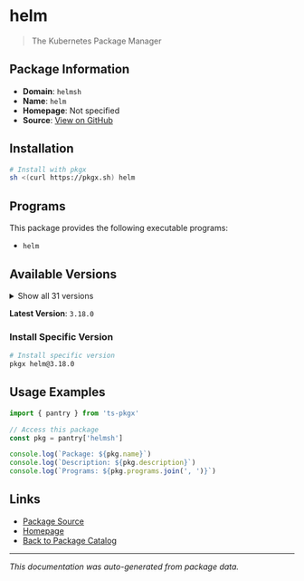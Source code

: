 # helm

> The Kubernetes Package Manager

## Package Information

- **Domain**: `helmsh`
- **Name**: `helm`
- **Homepage**: Not specified
- **Source**: [View on GitHub](https://github.com/pkgxdev/pantry/tree/main/projects/helm.sh/package.yml)

## Installation

```bash
# Install with pkgx
sh <(curl https://pkgx.sh) helm
```

## Programs

This package provides the following executable programs:

- `helm`

## Available Versions

<details>
<summary>Show all 31 versions</summary>

- `3.18.0`, `3.17.3`, `3.17.2`, `3.17.1`, `3.17.0`
- `3.16.4`, `3.16.3`, `3.16.2`, `3.16.1`, `3.16.0`
- `3.15.4`, `3.15.3`, `3.15.2`, `3.15.1`, `3.15.0`
- `3.14.4`, `3.14.3`, `3.14.2`, `3.14.1`, `3.14.0`
- `3.13.3`, `3.13.2`, `3.13.1`, `3.13.0`, `3.12.3`
- `3.12.2`, `3.12.1`, `3.12.0`, `3.11.3`, `3.11.2`
- `3.11.1`

</details>

**Latest Version**: `3.18.0`

### Install Specific Version

```bash
# Install specific version
pkgx helm@3.18.0
```

## Usage Examples

```typescript
import { pantry } from 'ts-pkgx'

// Access this package
const pkg = pantry['helmsh']

console.log(`Package: ${pkg.name}`)
console.log(`Description: ${pkg.description}`)
console.log(`Programs: ${pkg.programs.join(', ')}`)
```

## Links

- [Package Source](https://github.com/pkgxdev/pantry/tree/main/projects/helm.sh/package.yml)
- [Homepage](#)
- [Back to Package Catalog](../package-catalog.md)

---

*This documentation was auto-generated from package data.*
